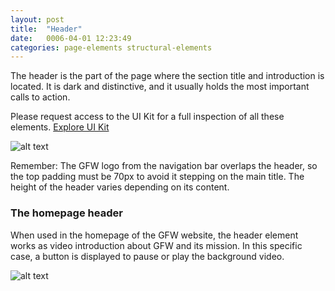 ```yaml
---
layout: post
title:  "Header"
date:   0006-04-01 12:23:49
categories: page-elements structural-elements
---
```


The header is the part of the page where the section title and introduction is located.
It is dark and distinctive, and it usually holds the most important calls to action.

<div class="advice">
  <p class="advice_content">Please request access to the UI Kit for a full inspection of all these elements.  <a class="btn btn--download" href="https://invis.io/82QPKXD964H">Explore UI Kit</a></p>
</div>

![alt text][header]

Remember: The GFW logo from the navigation bar overlaps the header, so the top padding must be
70px to avoid it stepping on the main title. The height of the header varies depending on its content.

### The homepage header

When used in the homepage of the GFW website, the header element works as video introduction about GFW and its mission. In this specific case, a button is displayed to pause or play the background video.

![alt text][header-home]




[header]: /gfw-style-guides/images/posts/structural-elements/header/06-01-header.png "header"
[header-meassures]: /gfw-style-guides/images/posts/structural-elements/header/06-02-header-meassures.png "header meassures"
[header-home]: /gfw-style-guides/images/posts/structural-elements/header/06-03-header-home.png "header-home"
